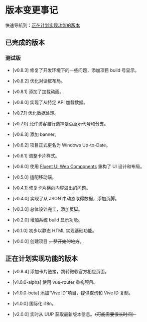 # 版本变更事记
快速导航到：[正在计划实现功能的版本](#正在计划实现功能的版本)
## 已完成的版本

### 测试版
* [v0.8.3] 修复了开发环境下的一些问题，添加项目 build 号显示。
* [v0.8.2] 优化对话框布局。
* [v0.8.1] 添加了加载动画。
* [v0.8.0] 实现了从特定 API 加载数据。
  
* [v0.7.1] 优化数据处理。
* [v0.7.0] 允许访客自行选择是否展示代号和分支。
  
* [v0.6.3] 添加 banner。
* [v0.6.2] 项目正式更名为 Windows Up-to-Date。
* [v0.6.1] 调整卡片样式。
* [v0.6.0] 使用 [Fluent UI Web Components](https://github.com/microsoft/fluentui/tree/master/packages/web-components) 重构了 UI 设计和布局。
  
* [v0.5.0] 适配移动端。
  
* [v0.4.1] 修复卡片横向内容溢出的问题。
* [v0.4.0] 实现了从 JSON 中动态取得数据，添加页脚。
  
* [v0.3.0] 总体设计完工，添加页脚。
* [v0.2.0] 增加系统 build 显示功能。
* [v0.1.0] 初步以静态 HTML 实现基础功能。
* [v0.0.0] 创建项目 ~~，梦开始的地方~~。


## 正在计划实现功能的版本
* [v0.8.4] 添加卡片链接，跳转微软官方相应页面。

* [v1.0.0-alpha] 使用 vue-router 重构项目。

* [v1.0.0-beta] 添加“Vive ID”项目，提供查询和 Vive ID 复制。

* [v1.0.0] 国际化 i18n。

* [v2.0.0] 实时从 UUP 获取最新版本信息。~~（可能需要很长时间）~~